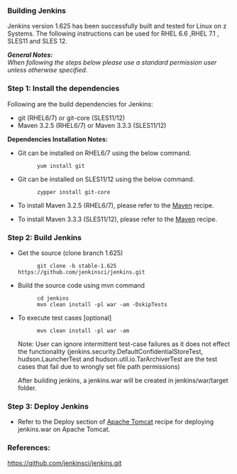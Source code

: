### Building Jenkins

Jenkins version 1.625 has been successfully built and tested for Linux on z Systems. The following instructions can be used for RHEL 6.6 ,RHEL 7.1 , SLES11 and SLES 12.

_**General Notes:**_ 	 
_When following the steps below please use a standard permission user unless otherwise specified._

### Step 1: Install the dependencies
Following are the build dependencies for Jenkins:

* git (RHEL6/7) or git-core (SLES11/12)
* Maven 3.2.5 (RHEL6/7) or Maven 3.3.3 (SLES11/12)

**Dependencies Installation Notes:**   
* Git can be installed on RHEL6/7 using the below command.
     
            yum install git

* Git can be installed on SLES11/12 using the below command.

            zypper install git-core
            
* To install Maven 3.2.5 (RHEL6/7), please refer to the [Maven](https://github.com/linux-on-ibm-z/docs/wiki/Building-Maven) recipe.

* To install Maven 3.3.3 (SLES11/12), please refer to the [Maven](https://github.com/linux-on-ibm-z/docs/wiki/Building-Maven) recipe. 

### Step 2: Build Jenkins
* Get the source (clone branch 1.625)  
  
		    git clone -b stable-1.625 https://github.com/jenkinsci/jenkins.git
			
* Build the source code using mvn command
	
			cd jenkins
			mvn clean install -pl war -am -DskipTests 
			
* To execute test cases [optional]

			mvn clean install -pl war -am
	
	Note: User can ignore intermittent test-case failures as it does not effect the functionality (jenkins.security.DefaultConfidentialStoreTest, hudson.LauncherTest and hudson.util.io.TarArchiverTest are the test cases that fail due to wrongly set file path permissions)
	
	After building jenkins, a jenkins.war will be created in jenkins/war/target folder.
   	
### Step 3: Deploy Jenkins 

* Refer to the Deploy section of [Apache Tomcat](https://github.com/linux-on-ibm-z/docs/wiki/Building-Tomcat) recipe for deploying jenkins.war on Apache Tomcat.

    
### References:
https://github.com/jenkinsci/jenkins.git
